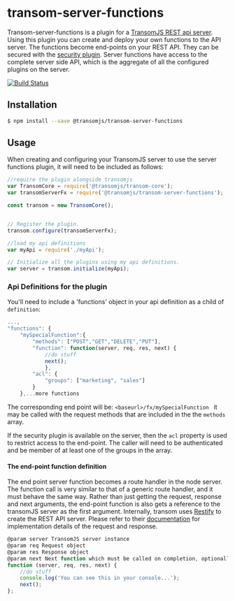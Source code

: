 # transom-server-functions
Transom-server-functions is a plugin for a [TransomJS REST api server](https://transomjs.github.io/).
Using this plugin you can create and deploy your own functions to the API server. The functions become end-points on your REST API. They can be secured with the [security plugin](https://github.com/transomjs/transom-mongoose-localuser#transom-mongoose-localuser).
Server functions have access to the complete server side API, which is the aggregate of all the configured plugins on the server. 

[![Build Status](https://travis-ci.org/transomjs/transom-server-functions.svg?branch=master)](https://travis-ci.org/transomjs/transom-server-functions)


## Installation

```bash
$ npm install --save @transomjs/transom-server-functions
```
## Usage
When creating and configuring your TransomJS server to use the server functions plugin, it will need to be included as follows:

```javascript
//require the plugin alongside transomjs
var TransomCore = require('@transomjs/transom-core');
var transomServerFx = require('@transomjs/transom-server-functions');

const transom = new TransomCore();


// Register the plugin.
transom.configure(transomServerFx);

//load my api definitions
var myApi = require('./myApi');

// Initialize all the plugins using my api definitions.
var server = transom.initialize(myApi);

```

### Api Definitions for the plugin

You'll need to include a 'functions' object in your api definition as a child of ```definition```:
```javascript
...,
"functions": {
    "mySpecialFunction":{
        "methods": ["POST","GET","DELETE","PUT"],
        "function": function(server, req, res, next) {
            //do stuff
            next();
            },
        "acl": {
            "groups": ["marketing", "sales"] 
        }
    },...more functions

```
The corresponding end point will be:
`<baseurl>/fx/mySpecialFunction ` it may be called with the request methods that are included in the the `methods` array.

If the security plugin is available on the server, then the `acl` property is used to restrict access to the end-point. The caller will need to be authenticated and be member of at least one of the groups in the array.

#### The end-point function definition
The end point server function becomes a route handler
in the node server. The function call is very similar to that of a generic route handler, and it must behave the same way.
Rather than just getting the request, response and next arguments, the end-point function is also gets a reference to the transomJS server as the first argument. Internally, transom uses [Restify](http://restify.com/) to create the REST API server. Please refer to their [documentation](http://restify.com/docs/server-api/#server) for implementation details of the request and response.


```javascript
@param server TransomJS server instance
@param req Request object
@param res Response object
@param next Next function which must be called on completion, optionally with an error object as argument.
function (server, req, res, next) {
    //do stuff
    console.log('You can see this in your console...');
    next();
};
```
